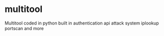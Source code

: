 # multitool
Multitool coded in python built in authentication api attack system iplookup portscan and more 
